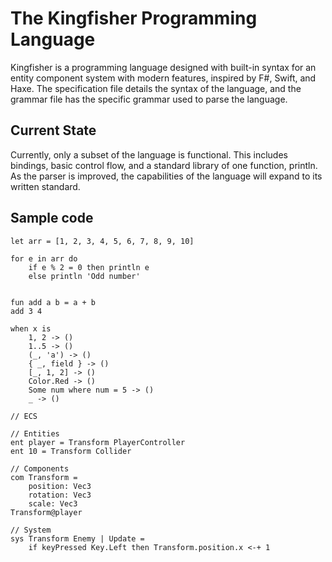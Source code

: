 # The Kingfisher Programming Language
Kingfisher is a programming language designed with built-in syntax for an entity component system with modern features, inspired by F#, Swift, and Haxe. The specification file details the syntax of the language, and the grammar file has the specific grammar used to parse the language.

## Current State
Currently, only a subset of the language is functional. This includes bindings, basic control flow, and a standard library of one function, println. As the parser is improved, the capabilities of the language will expand to its written standard.

## Sample code
```
let arr = [1, 2, 3, 4, 5, 6, 7, 8, 9, 10]

for e in arr do
    if e % 2 = 0 then println e 
    else println 'Odd number'


fun add a b = a + b
add 3 4

when x is
    1, 2 -> ()
    1..5 -> ()
    (_, 'a') -> ()
    { _, field } -> ()
    [_, 1, 2] -> ()
    Color.Red -> ()
    Some num where num = 5 -> ()
    _ -> ()

// ECS 

// Entities
ent player = Transform PlayerController
ent 10 = Transform Collider

// Components
com Transform =  
    position: Vec3
    rotation: Vec3
    scale: Vec3
Transform@player

// System
sys Transform Enemy | Update =
    if keyPressed Key.Left then Transform.position.x <-+ 1
```